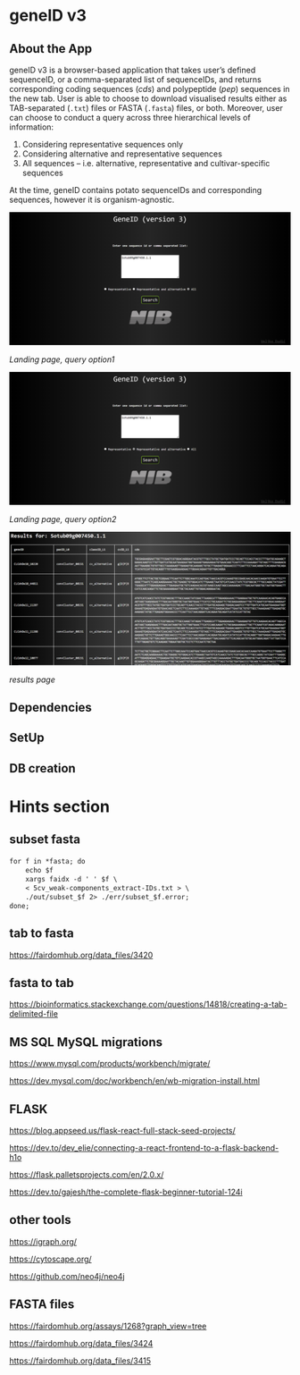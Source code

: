 # geneID v3

## About the App


geneID v3 is a browser-based application that takes user’s defined sequenceID, or a comma-separated list of sequenceIDs, and returns corresponding coding sequences (_cds_) and polypeptide (_pep_) sequences in the new tab. 
User is able to choose to download visualised results either as TAB-separated (```.txt```) files or FASTA (```.fasta```) files, or both. 
Moreover, user can choose to conduct a query across three hierarchical levels of information: 
1. Considering representative sequences only
2. Considering alternative and representative sequences
2. All sequences – i.e. alternative, representative and cultivar-specific sequences

At the time, geneID contains potato sequenceIDs and corresponding sequences, however it is organism-agnostic. 



![Fig1](./Figures/landing_page_1.png)

*Landing page, query option1*

![Fig2](./Figures/landing_page_4.png)

*Landing page, query option2*

![Fig3](./Figures/landing_page_2.png)

*results page*




## Dependencies

## SetUp

## DB creation


# Hints section
## subset fasta
```
for f in *fasta; do
    echo $f
    xargs faidx -d ' ' $f \
    < 5cv_weak-components_extract-IDs.txt > \
    ./out/subset_$f 2> ./err/subset_$f.error;
done;
```

## tab to fasta
<https://fairdomhub.org/data_files/3420>

## fasta to tab
<https://bioinformatics.stackexchange.com/questions/14818/creating-a-tab-delimited-file>

## MS SQL MySQL migrations 

<https://www.mysql.com/products/workbench/migrate/>

<https://dev.mysql.com/doc/workbench/en/wb-migration-install.html>


## FLASK

<https://blog.appseed.us/flask-react-full-stack-seed-projects/>

<https://dev.to/dev_elie/connecting-a-react-frontend-to-a-flask-backend-h1o>

<https://flask.palletsprojects.com/en/2.0.x/>

<https://dev.to/gajesh/the-complete-flask-beginner-tutorial-124i>

## other tools
<https://igraph.org/>

<https://cytoscape.org/>

<https://github.com/neo4j/neo4j>

## FASTA files
<https://fairdomhub.org/assays/1268?graph_view=tree>

<https://fairdomhub.org/data_files/3424>

<https://fairdomhub.org/data_files/3415>


